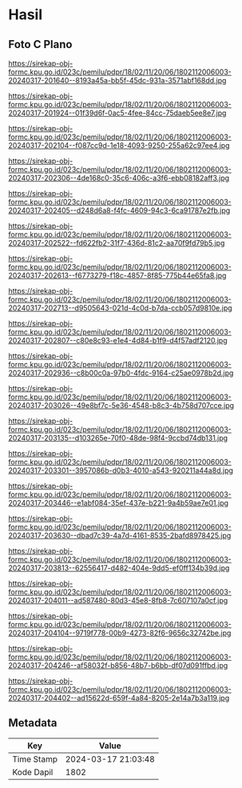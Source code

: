 # Hasil

## Foto C Plano

https://sirekap-obj-formc.kpu.go.id/023c/pemilu/pdpr/18/02/11/20/06/1802112006003-20240317-201640--8193a45a-bb5f-45dc-931a-3571abf168dd.jpg

https://sirekap-obj-formc.kpu.go.id/023c/pemilu/pdpr/18/02/11/20/06/1802112006003-20240317-201924--01f39d6f-0ac5-4fee-84cc-75daeb5ee8e7.jpg

https://sirekap-obj-formc.kpu.go.id/023c/pemilu/pdpr/18/02/11/20/06/1802112006003-20240317-202104--f087cc9d-1e18-4093-9250-255a62c97ee4.jpg

https://sirekap-obj-formc.kpu.go.id/023c/pemilu/pdpr/18/02/11/20/06/1802112006003-20240317-202306--4de168c0-35c6-406c-a3f6-ebb08182aff3.jpg

https://sirekap-obj-formc.kpu.go.id/023c/pemilu/pdpr/18/02/11/20/06/1802112006003-20240317-202405--d248d6a8-f4fc-4609-94c3-6ca91787e2fb.jpg

https://sirekap-obj-formc.kpu.go.id/023c/pemilu/pdpr/18/02/11/20/06/1802112006003-20240317-202522--fd622fb2-31f7-436d-81c2-aa70f9fd79b5.jpg

https://sirekap-obj-formc.kpu.go.id/023c/pemilu/pdpr/18/02/11/20/06/1802112006003-20240317-202613--f6773279-f18c-4857-8f85-775b44e65fa8.jpg

https://sirekap-obj-formc.kpu.go.id/023c/pemilu/pdpr/18/02/11/20/06/1802112006003-20240317-202713--d9505643-021d-4c0d-b7da-ccb057d9810e.jpg

https://sirekap-obj-formc.kpu.go.id/023c/pemilu/pdpr/18/02/11/20/06/1802112006003-20240317-202807--c80e8c93-e1e4-4d84-b1f9-d4f57adf2120.jpg

https://sirekap-obj-formc.kpu.go.id/023c/pemilu/pdpr/18/02/11/20/06/1802112006003-20240317-202936--c8b00c0a-97b0-4fdc-9164-c25ae0978b2d.jpg

https://sirekap-obj-formc.kpu.go.id/023c/pemilu/pdpr/18/02/11/20/06/1802112006003-20240317-203026--49e8bf7c-5e36-4548-b8c3-4b758d707cce.jpg

https://sirekap-obj-formc.kpu.go.id/023c/pemilu/pdpr/18/02/11/20/06/1802112006003-20240317-203135--d103265e-70f0-48de-98f4-9ccbd74db131.jpg

https://sirekap-obj-formc.kpu.go.id/023c/pemilu/pdpr/18/02/11/20/06/1802112006003-20240317-203301--3957086b-d0b3-4010-a543-920211a44a8d.jpg

https://sirekap-obj-formc.kpu.go.id/023c/pemilu/pdpr/18/02/11/20/06/1802112006003-20240317-203446--e1abf084-35ef-437e-b221-9a4b59ae7e01.jpg

https://sirekap-obj-formc.kpu.go.id/023c/pemilu/pdpr/18/02/11/20/06/1802112006003-20240317-203630--dbad7c39-4a7d-4161-8535-2bafd8978425.jpg

https://sirekap-obj-formc.kpu.go.id/023c/pemilu/pdpr/18/02/11/20/06/1802112006003-20240317-203813--62556417-d482-404e-9dd5-ef0ff134b39d.jpg

https://sirekap-obj-formc.kpu.go.id/023c/pemilu/pdpr/18/02/11/20/06/1802112006003-20240317-204011--ad587480-80d3-45e8-8fb8-7c607107a0cf.jpg

https://sirekap-obj-formc.kpu.go.id/023c/pemilu/pdpr/18/02/11/20/06/1802112006003-20240317-204104--9719f778-00b9-4273-82f6-9656c32742be.jpg

https://sirekap-obj-formc.kpu.go.id/023c/pemilu/pdpr/18/02/11/20/06/1802112006003-20240317-204246--af58032f-b856-48b7-b6bb-df07d091ffbd.jpg

https://sirekap-obj-formc.kpu.go.id/023c/pemilu/pdpr/18/02/11/20/06/1802112006003-20240317-204402--ad15622d-659f-4a84-8205-2e14a7b3a119.jpg


## Metadata

| Key        | Value               |
| ---------- | ------------------- |
| Time Stamp | 2024-03-17 21:03:48 |
| Kode Dapil | 1802                |



